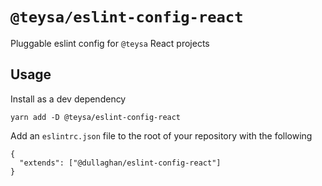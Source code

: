 # `@teysa/eslint-config-react`

Pluggable eslint config for `@teysa` React projects

## Usage

Install as a dev dependency
```
yarn add -D @teysa/eslint-config-react
```

Add an `eslintrc.json` file to the root of your repository with the following
```
{
  "extends": ["@dullaghan/eslint-config-react"]
}
```